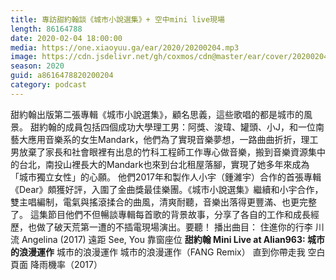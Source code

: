 ```yaml
---
title: 專訪甜約翰談《城市小說選集》+ 空中mini live現場
length: 86164788
date: 2020-02-04 18:00:00
media: https://one.xiaoyuu.ga/ear/2020/20200204.mp3
image: https://cdn.jsdelivr.net/gh/coxmos/cdn@master/ear/cover/20200204.jpeg
season: 2020
guid: a8616478820200204
category: podcast
---
```


甜約翰出版第二張專輯《城市小說選集》，顧名思義，這些歌唱的都是城市的風景。
甜約翰的成員包括四個成功大學理工男：阿獎、浚瑋、罐頭、小J，和一位南藝大應用音樂系的女生Mandark，他們為了實現音樂夢想，一路曲曲折折，理工男放棄了家長和社會眼裡有出息的竹科工程師工作專心做音樂，搬到音樂資源集中的台北，南投山裡長大的Mandark也來到台北租屋落腳，實現了她多年來成為「城市獨立女性」的心願。
他們2017年和製作人小宇（鍾濰宇）合作的首張專輯《Dear》頗獲好評，入圍了金曲獎最佳樂團。《城市小說選集》繼續和小宇合作，雙主唱編制，電氣與搖滾揉合的曲風，清爽耐聽，音樂出落得更豐滿、也更完整了。
這集節目他們不但暢談專輯每首歌的背景故事，分享了各自的工作和成長經歷，也做了破天荒第一遭的不插電現場演出。要聽！
播出曲目：
住進你的行李
川流
Angelina (2017)
遠距
See, You
靠窗座位
<strong>甜約翰 Mini Live at Alian963:
城市的浪漫運作</strong>
城市的浪漫運作
城市的浪漫運作（FANG Remix）
直到你帶走我
空白頁面
降雨機率（2017）

